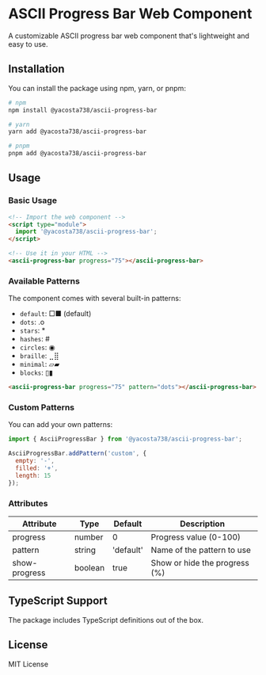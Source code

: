 # ASCII Progress Bar Web Component

A customizable ASCII progress bar web component that's lightweight and easy to use.

## Installation

You can install the package using npm, yarn, or pnpm:

```bash
# npm
npm install @yacosta738/ascii-progress-bar

# yarn
yarn add @yacosta738/ascii-progress-bar

# pnpm
pnpm add @yacosta738/ascii-progress-bar
```

## Usage

### Basic Usage

```html
<!-- Import the web component -->
<script type="module">
  import '@yacosta738/ascii-progress-bar';
</script>

<!-- Use it in your HTML -->
<ascii-progress-bar progress="75"></ascii-progress-bar>
```

### Available Patterns

The component comes with several built-in patterns:

- `default`: □■ (default)
- `dots`: .o
- `stars`: *
- `hashes`: #
- `circles`: ◉
- `braille`: ⣀⣿
- `minimal`: ▱▰
- `blocks`: ▯▮

```html
<ascii-progress-bar progress="75" pattern="dots"></ascii-progress-bar>
```

### Custom Patterns

You can add your own patterns:

```javascript
import { AsciiProgressBar } from '@yacosta738/ascii-progress-bar';

AsciiProgressBar.addPattern('custom', {
  empty: '-',
  filled: '+',
  length: 15
});
```

### Attributes

| Attribute     | Type     | Default    | Description                    |
|---------------|----------|------------|--------------------------------|
| progress      | number   | 0          | Progress value (0-100)         |
| pattern       | string   | 'default'  | Name of the pattern to use     |
| show-progress | boolean  | true       | Show or hide the progress (%)  |

## TypeScript Support

The package includes TypeScript definitions out of the box.

## License

MIT License
